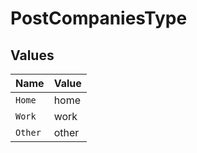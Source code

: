 # PostCompaniesType


## Values

| Name    | Value   |
| ------- | ------- |
| `Home`  | home    |
| `Work`  | work    |
| `Other` | other   |